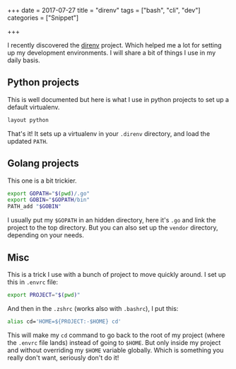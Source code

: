 +++
date = 2017-07-27
title = "direnv"
tags = ["bash", "cli", "dev"]
categories = ["Snippet"]

+++

I recently discovered the [direnv](https://direnv.net/) project. Which helped
me a lot for setting up my development environments. I will share a bit of
things I use in my daily basis.

## Python projects

This is well documented but here is what I use in python projects to set up
a default virtualenv.

```bash
layout python
```

That's it! It sets up a virtualenv in your `.direnv` directory,
and load the updated `PATH`.

## Golang projects

This one is a bit trickier.

```bash
export GOPATH="$(pwd)/.go"
export GOBIN="$GOPATH/bin"
PATH_add "$GOBIN"
```

I usually put my `$GOPATH` in an hidden directory, here it's `.go` and link
the project to the top directory. But you can also set up the `vendor` directory,
depending on your needs.

## Misc

This is a trick I use with a bunch of project to move quickly around. I set up
this in `.envrc` file:

```bash
export PROJECT="$(pwd)"
```

And then in the `.zshrc` (works also with `.bashrc`), I put this:

```bash
alias cd='HOME=${PROJECT:-$HOME} cd'
```

This will make my `cd` command to go back to the root of my project (where the
`.envrc` file lands) instead of going to `$HOME`. But only inside my project
and without overriding my `$HOME` variable globally. Which is something you
really don't want, seriously don't do it!
